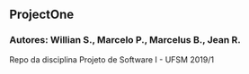 ## ProjectOne
### Autores: Willian S., Marcelo P., Marcelus B., Jean R.

Repo da disciplina Projeto de Software I - UFSM 2019/1
